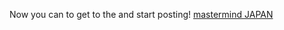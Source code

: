 Now you can  to get to the  and start posting!
 <a href="http://www.burtonsvilledutchmarket.com/jpshoponline.asp?cheap=shop/jp/p/soabed192.html" title="mastermind JAPAN">mastermind JAPAN</a>